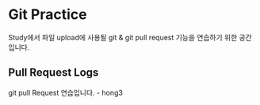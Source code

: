 # Git Practice
Study에서 파일 upload에 사용될 git & git pull request 기능을 연습하기 위한 공간입니다.

## Pull Request Logs
git pull Request 연습입니다. - hong3
